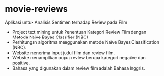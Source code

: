 # movie-reviews
Aplikasi untuk Analisis Sentimen terhadap Review pada Film

- Project text mining untuk Penentuan Kategori Review Film dengan Metode Naive Bayes Classifier (NBC)
- Perhitungan algoritma menggunakan metode Naïve Bayes Classification (NBC).
- Website menerima input judul film dan review film.
- Website menampilkan ouput review berupa kategori negative dan positive.
- Bahasa yang digunakan dalam review film adalah Bahasa Inggris.
